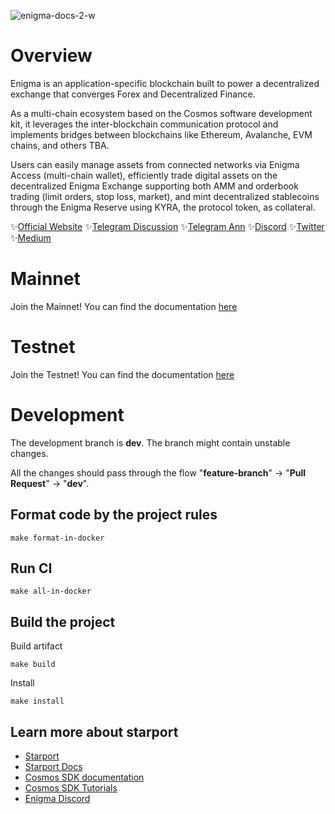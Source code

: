 ![enigma-docs-2-w](https://user-images.githubusercontent.com/6096171/137114490-3fb1de9c-f74c-4979-9089-2f116e57bec2.jpeg)

# Overview

Enigma is an application-specific blockchain built to power a decentralized exchange that converges Forex and Decentralized Finance.

As a multi-chain ecosystem based on the Cosmos software development kit, it leverages the inter-blockchain communication protocol and implements bridges between blockchains like Ethereum, Avalanche, EVM chains, and others TBA.

Users can easily manage assets from connected networks via Enigma Access (multi-chain wallet), efficiently trade digital assets on the decentralized Enigma Exchange supporting both AMM and orderbook trading (limit orders, stop loss, market), and mint decentralized stablecoins through the Enigma Reserve using KYRA, the protocol token, as collateral.

✨[Official Website](https://enigma.io/)
✨[Telegram Discussion](https://t.me/furyunderverse)
✨[Telegram Ann](https://t.me/enigmaannouncements)
✨[Discord](https://discord.gg/u5qcykwJqV)
✨[Twitter](https://twitter.com/EnigmaProtocol)
✨[Medium](https://medium.com/enigma-protocol) 

# Mainnet

Join the Mainnet! You can find the documentation [here](docs/chain/mainnet.md)

# Testnet

Join the Testnet! You can find the documentation [here](docs/chain/testnet.md) 

# Development

The development branch is **dev**. The branch might contain unstable changes.

All the changes should pass through the flow "**feature-branch**" -> "**Pull Request**" -> "**dev**".

## Format code by the project rules

```
make format-in-docker
```

## Run CI 

```
make all-in-docker
```

## Build the project

Build artifact
```
make build
```

Install
```
make install
```

## Learn more about starport

- [Starport](https://github.com/tendermint/starport)
- [Starport Docs](https://docs.starport.network)
- [Cosmos SDK documentation](https://docs.cosmos.network)
- [Cosmos SDK Tutorials](https://tutorials.cosmos.network)
- [Enigma Discord](https://discord.gg/u5qcykwJqV)
